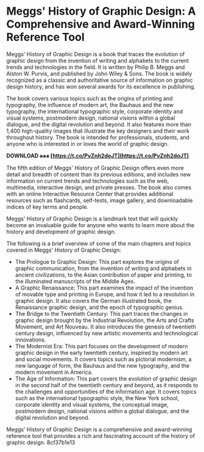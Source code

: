 
 
# Meggs' History of Graphic Design: A Comprehensive and Award-Winning Reference Tool
 
Meggs' History of Graphic Design is a book that traces the evolution of graphic design from the invention of writing and alphabets to the current trends and technologies in the field. It is written by Philip B. Meggs and Alston W. Purvis, and published by John Wiley & Sons. The book is widely recognized as a classic and authoritative source of information on graphic design history, and has won several awards for its excellence in publishing.
 
The book covers various topics such as the origins of printing and typography, the influence of modern art, the Bauhaus and the new typography, the international typographic style, corporate identity and visual systems, postmodern design, national visions within a global dialogue, and the digital revolution and beyond. It also features more than 1,400 high-quality images that illustrate the key designers and their work throughout history. The book is intended for professionals, students, and anyone who is interested in or loves the world of graphic design.
 
**DOWNLOAD ⚹⚹⚹ [https://t.co/PvZnh2doJT](https://t.co/PvZnh2doJT)**


 
The fifth edition of Meggs' History of Graphic Design offers even more detail and breadth of content than its previous editions, and includes new information on current trends and technologies such as the web, multimedia, interactive design, and private presses. The book also comes with an online Interactive Resource Center that provides additional resources such as flashcards, self-tests, image gallery, and downloadable indices of key terms and people.
 
Meggs' History of Graphic Design is a landmark text that will quickly become an invaluable guide for anyone who wants to learn more about the history and development of graphic design.

The following is a brief overview of some of the main chapters and topics covered in Meggs' History of Graphic Design:
 
- The Prologue to Graphic Design: This part explores the origins of graphic communication, from the invention of writing and alphabets in ancient civilizations, to the Asian contribution of paper and printing, to the illuminated manuscripts of the Middle Ages.
- A Graphic Renaissance: This part examines the impact of the invention of movable type and printing in Europe, and how it led to a revolution in graphic design. It also covers the German illustrated book, the Renaissance graphic design, and the epoch of typographic genius.
- The Bridge to the Twentieth Century: This part traces the changes in graphic design brought by the Industrial Revolution, the Arts and Crafts Movement, and Art Nouveau. It also introduces the genesis of twentieth century design, influenced by new artistic movements and technological innovations.
- The Modernist Era: This part focuses on the development of modern graphic design in the early twentieth century, inspired by modern art and social movements. It covers topics such as pictorial modernism, a new language of form, the Bauhaus and the new typography, and the modern movement in America.
- The Age of Information: This part covers the evolution of graphic design in the second half of the twentieth century and beyond, as it responds to the challenges and opportunities of the information age. It covers topics such as the international typographic style, the New York school, corporate identity and visual systems, the conceptual image, postmodern design, national visions within a global dialogue, and the digital revolution and beyond.

Meggs' History of Graphic Design is a comprehensive and award-winning reference tool that provides a rich and fascinating account of the history of graphic design.
 8cf37b1e13
 
